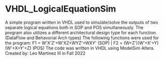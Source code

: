 # VHDL_LogicalEquationSim
A simple program written in VHDL used to simulate/solve the outputs of two separate logical equations both in SOP and POS simultaneously. The program also utilizes a different architectural design type for each function. (DataFlow and Behavorial Arch types)
The following functions were used for the program: F1 = W'X'Z'+W'XZ+WYZ'+WXY' (SOP)  | F2 = (W+Z')(W'+X'+Y)(W'+X+Y'+Z) (POS)
The code was written in VHDL using ModelSim Altera.
Created by: Leo Martinez III in Fall 2022

